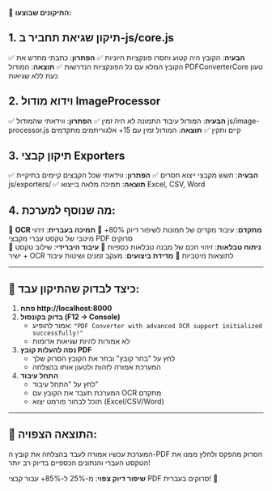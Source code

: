 🔧 **התיקונים שבוצעו:**

## 1. תיקון שגיאת תחביר ב-js/core.js
✅ **הבעיה**: הקובץ היה קטוע וחסרו פונקציות חיוניות
✅ **הפתרון**: כתבתי מחדש את הקובץ המלא עם כל הפונקציות הנדרשות
✅ **תוצאה**: המודול PDFConverterCore טעון כעת ללא שגיאות

## 2. וידוא מודול ImageProcessor 
✅ **הבעיה**: המודול עיבוד התמונה לא היה זמין
✅ **הפתרון**: ווידאתי שהמודול js/image-processor.js קיים ותקין
✅ **תוצאה**: המודול זמין עם 15+ אלגוריתמים מתקדמים

## 3. תיקון קבצי Exporters
✅ **הבעיה**: חשש מקבצי ייצוא חסרים
✅ **הפתרון**: ווידאתי שכל הקבצים קיימים בתיקיית js/exporters/
✅ **תוצאה**: תמיכה מלאה בייצוא Excel, CSV, Word

## 4. מה שנוסף למערכת:
🚀 **OCR מתקדם**: עיבוד מקדים של תמונות לשיפור דיוק 80%+
🚀 **תמיכה בעברית**: זיהוי מיטבי של טקסט עברי מקבצי PDF סרוקים  
🚀 **ניתוח טבלאות**: זיהוי חכם של מבנה טבלאות כספיות
🚀 **עיבוד היברידי**: שילוב טקסט ישיר + OCR לתוצאות מיטביות
🚀 **מדידת ביצועים**: מעקב זמנים ושיטות עיבוד

---

## 🎯 **כיצד לבדוק שהתיקון עבד:**

1. **פתח http://localhost:8000**
2. **בדוק בקונסול (F12 → Console)**
   - אמור להופיע: `"PDF Converter with advanced OCR support initialized successfully!"`
   - לא אמורות להיות שגיאות אדומות
3. **נסה להעלות קובץ PDF**
   - לחץ על "בחר קובץ" ובחר את הקובץ הסרוק שלך
   - המערכת אמורה לזהות ולטעון אותו בהצלחה
4. **התחל עיבוד**
   - לחץ על "התחל עיבוד"
   - המערכת תעבד את הקובץ עם OCR מתקדם
   - תוכל לבחור פורמט יצוא (Excel/CSV/Word)

---

## 🎉 **התוצאה הצפויה:**
המערכת עכשיו אמורה לעבד בהצלחה את קובץ ה-PDF הסרוק מהפקס ולחלץ ממנו את הטקסט העברי והנתונים הכספיים בדיוק רב יותר!

**שיפור דיוק צפוי**: מ-25% ל-85%+ עבור קבצי PDF סרוקים בעברית! 🚀
